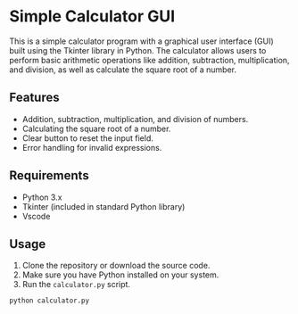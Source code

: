 # Simple Calculator GUI

This is a simple calculator program with a graphical user interface (GUI) built using the Tkinter library in Python. The calculator allows users to perform basic arithmetic operations like addition, subtraction, multiplication, and division, as well as calculate the square root of a number.

## Features

- Addition, subtraction, multiplication, and division of numbers.
- Calculating the square root of a number.
- Clear button to reset the input field.
- Error handling for invalid expressions.

## Requirements

- Python 3.x
- Tkinter (included in standard Python library)
- Vscode

## Usage

1. Clone the repository or download the source code.
2. Make sure you have Python installed on your system.
3. Run the `calculator.py` script.

```bash
python calculator.py
